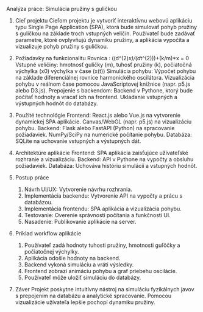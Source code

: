 Analýza práce: Simulácia pružiny s guličkou

1. Cieľ projektu
Cieľom projektu je vytvoriť interaktívnu webovú aplikáciu typu Single Page Application (SPA), ktorá bude simulovať pohyb pružiny s guličkou na základe troch vstupných veličín. Používateľ bude zadávať parametre, ktoré ovplyvňujú dynamiku pružiny, a aplikácia vypočíta a vizualizuje pohyb pružiny s guličkou.

2. Požiadavky na funkcionalitu
Rovnica : ((d^(2)*x)/(d*t^(2)))+(k/m)*x = 0
Vstupné veličiny: hmotnosť guličky (m), tuhosť pružiny (k), počiatočná výchylka (x0) výchylka v čase (x(t)) 
Simulácia pohybu: Výpočet pohybu na základe diferenciálnej rovnice harmonického oscilátora. Vizualizácia pohybu v reálnom čase pomocou JavaScriptovej knižnice (napr. p5.js alebo D3.js).
Prepojenie s backendom: Backend v Pythone, ktorý bude počítať hodnoty a vracať ich na frontend. Ukladanie vstupných a výstupných hodnôt do databázy.

3. Použité technológie
Frontend: React.js alebo Vue.js na vytvorenie dynamickej SPA aplikácie. Canvas/WebGL (napr. p5.js) na vizualizáciu pohybu.
Backend: Flask alebo FastAPI (Python) na spracovanie požiadaviek. NumPy/SciPy na numerické počítanie pohybu.
Databáza: SQLite na uchovanie vstupných a výstupných dát.

4. Architektúre aplikácie
Frontend: SPA aplikácia zaisťujúce užívateľské rozhranie a vizualizáciu.
Backend: API v Pythone na vypočty a obsluhu požiadaviek.
Databáza: Uchováva históriu simulácií a vstupných hodnôt.

5. Postup práce
    1.	Návrh UI/UX: Vytvorenie návrhu rozhrania.
    2.	Implementácia backendu: Vytvorenie API na vypočty a prácu s databázou.
    3.	Implementácia frontendu: SPA aplikácia a vizualizácia pohybu.
    4.	Testovanie: Overenie správnosti počítania a funkčnosti UI.
    5.	Nasadenie: Publikovanie aplikácie na server.

6. Príklad workflow aplikácie
    1.	Používateľ zadá hodnoty tuhosti pružiny, hmotnosti guľôčky a počiatočnej výchylky.
    2.	Aplikácia odošle hodnoty na backend.
    3.	Backend vykoná simuláciu a vráti výsledky.
    4.	Frontend zobrazí animáciu pohybu a graf priebehu oscilácie.
    5.	Používateľ môže uložiť simuláciu do databázy.

7. Záver
Projekt poskytne intuitívny nástroj na simuláciu fyzikálnych javov s prepojením na databázu a analytické spracovanie. Pomocou vizualizácie užívateľa lepšie pochopí dynamiku pružiny.
